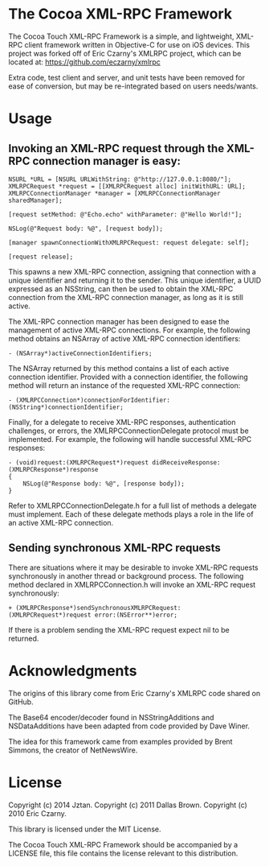 # The Cocoa XML-RPC Framework

The Cocoa Touch XML-RPC Framework is a simple, and lightweight, XML-RPC client
framework written in Objective-C for use on iOS devices.
This project was forked off of Eric Czarny's XMLRPC project, which can be located at: https://github.com/eczarny/xmlrpc

Extra code, test client and server, and unit tests have been removed for ease of conversion, but may be re-integrated based on users needs/wants.

# Usage

## Invoking an XML-RPC request through the XML-RPC connection manager is easy:

    NSURL *URL = [NSURL URLWithString: @"http://127.0.0.1:8080/"];	
    XMLRPCRequest *request = [[XMLRPCRequest alloc] initWithURL: URL];
    XMLRPCConnectionManager *manager = [XMLRPCConnectionManager sharedManager];
    
    [request setMethod: @"Echo.echo" withParameter: @"Hello World!"];
    
    NSLog(@"Request body: %@", [request body]);
    
    [manager spawnConnectionWithXMLRPCRequest: request delegate: self];
    
    [request release];

This spawns a new XML-RPC connection, assigning that connection with a unique
identifier and returning it to the sender. This unique identifier, a UUID
expressed as an NSString, can then be used to obtain the XML-RPC connection from
the XML-RPC connection manager, as long as it is still active.

The XML-RPC connection manager has been designed to ease the management of
active XML-RPC connections. For example, the following method obtains an NSArray
of active XML-RPC connection identifiers:

    - (NSArray*)activeConnectionIdentifiers;

The NSArray returned by this method contains a list of each active connection
identifier. Provided with a connection identifier, the following method will
return an instance of the requested XML-RPC connection:

    - (XMLRPCConnection*)connectionForIdentifier:(NSString*)connectionIdentifier;

Finally, for a delegate to receive XML-RPC responses, authentication challenges,
or errors, the XMLRPCConnectionDelegate protocol must be implemented. For
example, the following will handle successful XML-RPC responses:

    - (void)request:(XMLRPCRequest*)request didReceiveResponse:(XMLRPCResponse*)response
    {
        NSLog(@"Response body: %@", [response body]);
    }

Refer to XMLRPCConnectionDelegate.h for a full list of methods a delegate must
implement. Each of these delegate methods plays a role in the life of an active
XML-RPC connection.

## Sending synchronous XML-RPC requests

There are situations where it may be desirable to invoke XML-RPC requests
synchronously in another thread or background process. The following method
declared in XMLRPCConnection.h will invoke an XML-RPC request synchronously:


    + (XMLRPCResponse*)sendSynchronousXMLRPCRequest:(XMLRPCRequest*)request error:(NSError**)error;

If there is a problem sending the XML-RPC request expect nil to be returned.

# Acknowledgments

The origins of this library come from Eric Czarny's XMLRPC code shared on GitHub.

The Base64 encoder/decoder found in NSStringAdditions and NSDataAdditions have
been adapted from code provided by Dave Winer.

The idea for this framework came from examples provided by Brent Simmons, the
creator of NetNewsWire.

# License

Copyright (c) 2014 Jztan.
Copyright (c) 2011 Dallas Brown.
Copyright (c) 2010 Eric Czarny.

This library is licensed under the MIT License.

The Cocoa Touch XML-RPC Framework should be accompanied by a LICENSE file, this
file contains the license relevant to this distribution.
